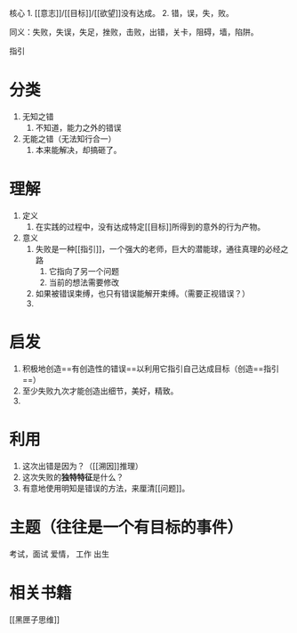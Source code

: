 
核心
	1. [[意志]]/[[目标]]/[[欲望]]没有达成。
	2. 错，误，失，败。

同义：失败，失误，失足，挫败，击败，出错，关卡，阻碍，墙，陷阱。

指引
# 分类
1. 无知之错
	1. 不知道，能力之外的错误
2. 无能之错（无法知行合一）
	1. 本来能解决，却搞砸了。

# 理解
1. 定义
	1. 在实践的过程中，没有达成特定[[目标]]所得到的意外的行为产物。
2. 意义
	1. 失败是一种[[指引]]，一个强大的老师，巨大的潜能球，通往真理的必经之路
		1. 它指向了另一个问题
		2. 当前的想法需要修改
	2. 如果被错误束缚，也只有错误能解开束缚。（需要正视错误？）
	3. 
# 启发
1. 积极地创造==有创造性的错误==以利用它指引自己达成目标（创造==指引==）
2. 至少失败九次才能创造出细节，美好，精致。
3. 

# 利用
1. 这次出错是因为？（[[溯因]]推理）
2. 这次失败的**独特特征**是什么？
3. 有意地使用明知是错误的方法，来厘清[[问题]]。

# 主题（往往是一个有目标的事件）
考试，面试
爱情，
工作
出生

# 相关书籍
[[黑匣子思维]] 